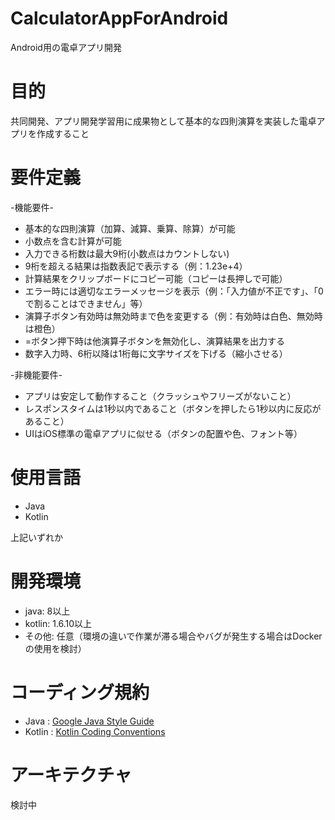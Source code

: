 # CalculatorAppForAndroid
Android用の電卓アプリ開発

# 目的
共同開発、アプリ開発学習用に成果物として基本的な四則演算を実装した電卓アプリを作成すること

# 要件定義
-機能要件-
* 基本的な四則演算（加算、減算、乗算、除算）が可能
* 小数点を含む計算が可能
* 入力できる桁数は最大9桁(小数点はカウントしない)
* 9桁を超える結果は指数表記で表示する（例：1.23e+4）
* 計算結果をクリップボードにコピー可能（コピーは長押しで可能）
* エラー時には適切なエラーメッセージを表示（例：「入力値が不正です」、「0で割ることはできません」等）
* 演算子ボタン有効時は無効時まで色を変更する（例：有効時は白色、無効時は橙色）
* =ボタン押下時は他演算子ボタンを無効化し、演算結果を出力する
* 数字入力時、6桁以降は1桁毎に文字サイズを下げる（縮小させる）

-非機能要件-
* アプリは安定して動作すること（クラッシュやフリーズがないこと）
* レスポンスタイムは1秒以内であること（ボタンを押したら1秒以内に反応があること）
* UIはiOS標準の電卓アプリに似せる（ボタンの配置や色、フォント等）

# 使用言語
* Java
* Kotlin

上記いずれか

# 開発環境
* java: 8以上
* kotlin: 1.6.10以上
* その他: 任意（環境の違いで作業が滞る場合やバグが発生する場合はDockerの使用を検討）

# コーディング規約
* Java : [Google Java Style Guide](https://google.github.io/styleguide/javaguide.html)
* Kotlin : [Kotlin Coding Conventions](https://kotlinlang.org/docs/coding-conventions.html)

# アーキテクチャ
検討中